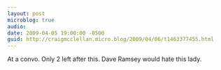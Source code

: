 ```yaml
---
layout: post
microblog: true
audio: 
date: 2009-04-05 19:00:00 -0500
guid: http://craigmcclellan.micro.blog/2009/04/06/t1463377455.html
---
```

At a convo. Only 2 left after this. Dave Ramsey would hate this lady.
